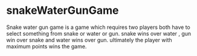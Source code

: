 # snakeWaterGunGame
Snake water gun game is a game which requires two players both have to select something from snake or water or gun. snake wins over water , gun win over snake and water wins over gun. ultimately the player with maximum points wins the game.
